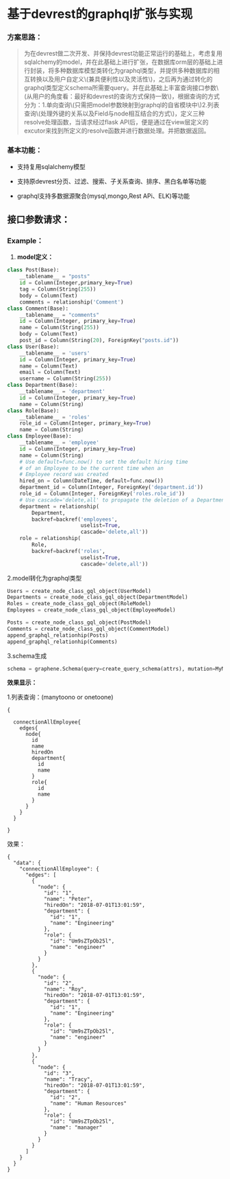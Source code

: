 # 基于devrest的graphql扩张与实现

### **方案思路：**

> 为在devrest做二次开发、并保持devrest功能正常运行的基础上，考虑复用sqlalchemy的model，并在此基础上进行扩张，在数据库orm层的基础上进行封装，将多种数据库模型类转化为graphql类型，并提供多种数据库的相互转换以及用户自定义\\(兼具便利性以及灵活性\\)，之后再为通过转化的graphql类型定义schema所需要query。并在此基础上丰富查询接口参数\\(从用户的角度看：最好和devrest的查询方式保持一致\\)，根据查询的方式分为：1.单向查询\\(只需把model参数映射到graphql的自省模块中\\)2.列表查询\\(处理外键的关系以及Field与node相互结合的方式\\)，定义三种resolve处理函数，当请求经过flask API后，便是通过在view层定义的excutor来找到所定义的resolve函数并进行数据处理。并把数据返回。

### 基本功能：

* 支持复用sqlalchemy模型

* 支持原devrest分页、过滤、搜索、子关系查询、排序、黑白名单等功能

* graphql支持多数据源聚合\(mysql,mongo,Rest APi、ELK\)等功能

### 

## 接口参数请求：

### Example：

1. **model定义：**

```py
class Post(Base):
    __tablename__ = "posts"
    id = Column(Integer,primary_key=True)
    tag = Column(String(255))
    body = Column(Text)
    comments = relationship('Comment')
class Comment(Base):
    __tablename__ = "comments"
    id = Column(Integer, primary_key=True)
    name = Column(String(255))
    body = Column(Text)
    post_id = Column(String(20), ForeignKey("posts.id"))
class User(Base):
    __tablename__ = 'users'
    id = Column(Integer, primary_key=True)
    name = Column(Text)
    email = Column(Text)
    username = Column(String(255))
class Department(Base):
    __tablename__ = 'department'
    id = Column(Integer, primary_key=True)
    name = Column(String)
class Role(Base):
    __tablename__ = 'roles'
    role_id = Column(Integer, primary_key=True)
    name = Column(String)
class Employee(Base):
    __tablename__ = 'employee'
    id = Column(Integer, primary_key=True)
    name = Column(String)
    # Use default=func.now() to set the default hiring time
    # of an Employee to be the current time when an
    # Employee record was created
    hired_on = Column(DateTime, default=func.now())
    department_id = Column(Integer, ForeignKey('department.id'))
    role_id = Column(Integer, ForeignKey('roles.role_id'))
    # Use cascade='delete,all' to propagate the deletion of a Department onto its Employees
    department = relationship(
        Department,
        backref=backref('employees',
                        uselist=True,
                        cascade='delete,all'))
    role = relationship(
        Role,
        backref=backref('roles',
                        uselist=True,
                        cascade='delete,all'))
```

2.model转化为graphql类型

```py
Users = create_node_class_gql_object(UserModel)
Departments = create_node_class_gql_object(DepartmentModel)
Roles = create_node_class_gql_object(RoleModel)
Employees = create_node_class_gql_object(EmployeeModel)

Posts = create_node_class_gql_object(PostModel)
Comments = create_node_class_gql_object(CommentModel)
append_graphql_relationhip(Posts)
append_graphql_relationhip(Comments)
```

3.schema生成

```py
schema = graphene.Schema(query=create_query_schema(attrs), mutation=MyMutations, types=[Users,Departments,Employees,Roles])
```

**效果显示：**

1.列表查询：\(manytoono or onetoone\)

```
{

  connectionAllEmployee{
    edges{
      node{
        id
        name
        hiredOn
        department{
          id
          name
        }
        role{
          id
          name
        }
      }
    }
  }

}
```

效果：

```
{
  "data": {
    "connectionAllEmployee": {
      "edges": [
        {
          "node": {
            "id": "1",
            "name": "Peter",
            "hiredOn": "2018-07-01T13:01:59",
            "department": {
              "id": "1",
              "name": "Engineering"
            },
            "role": {
              "id": "Um9sZTpOb25l",
              "name": "engineer"
            }
          }
        },
        {
          "node": {
            "id": "2",
            "name": "Roy",
            "hiredOn": "2018-07-01T13:01:59",
            "department": {
              "id": "1",
              "name": "Engineering"
            },
            "role": {
              "id": "Um9sZTpOb25l",
              "name": "engineer"
            }
          }
        },
        {
          "node": {
            "id": "3",
            "name": "Tracy",
            "hiredOn": "2018-07-01T13:01:59",
            "department": {
              "id": "2",
              "name": "Human Resources"
            },
            "role": {
              "id": "Um9sZTpOb25l",
              "name": "manager"
            }
          }
        }
      ]
    }
  }
}
```



